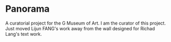 # Panorama
A curatorial project for the G Museum of Art.
I am the curator of this project.
Just moved Lijun FANG's work away from the wall designed for Richad Lang's text work.
